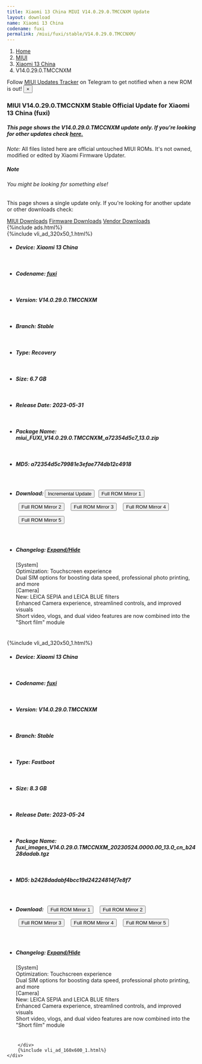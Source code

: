```yaml
---
title: Xiaomi 13 China MIUI V14.0.29.0.TMCCNXM Update
layout: download
name: Xiaomi 13 China
codename: fuxi
permalink: /miui/fuxi/stable/V14.0.29.0.TMCCNXM/
---
```

<nav aria-label="breadcrumb">
    <ol class="breadcrumb">
        <li class="breadcrumb-item"><a href="/">Home</a></li>
        <li class="breadcrumb-item"><a href="/miui/">MIUI</a></li>
        <li class="breadcrumb-item"><a href="/miui/fuxi/">Xiaomi 13 China</a></li>
        <li class="breadcrumb-item active" aria-current="page">V14.0.29.0.TMCCNXM</li>
    </ol>
</nav>
<div class="alert alert-primary alert-dismissible fade show" role="alert">
    Follow <a href="https://t.me/MIUIUpdatesTracker" class="alert-link">MIUI Updates Tracker</a> on Telegram to get
    notified when a new ROM is out!
    <button type="button" class="close" data-dismiss="alert" aria-label="Close">
        <span aria-hidden="true">&times;</span>
    </button>
</div>
<div class="col-12 mx-auto">
    <h3 class="title bg-light p-2 rounded">MIUI V14.0.29.0.TMCCNXM Stable Official Update for Xiaomi 13 China (fuxi)</h3>
    <h5>This page shows the V14.0.29.0.TMCCNXM update only. If you're looking for other updates check
        <a href="/miui/fuxi/">here.</a></h5>
    <p><i>Note: </i>All files listed here are official untouched MIUI ROMs.
        It's not owned, modified or edited by Xiaomi Firmware Updater.</p>
    <div class="card">
        <div class="card-body">
            <h5 class="card-title">Note</h5>
            <h6 class="card-subtitle mb-2 text-muted">You might be looking for something else!</h6>
            <p class="card-text">This page shows a single update only.
                If you're looking for another update or other downloads check:</p>
            <a href="/miui/" class="card-link">MIUI Downloads</a>
            <a href="/firmware/" class="card-link">Firmware Downloads</a>
            <a href="/vendor/" class="card-link">Vendor Downloads</a>
        </div>
    </div>
    {%include ads.html%}
    <div class="row justify-content-center">
        <div class="col-10" id="downloads">
                    <div class="card card-body">
            {%include vli_ad_320x50_1.html%}
            <ul class="list-unstyled">
                <li style="padding-bottom: 10px;">
                    <h5><b>Device: </b>Xiaomi 13 China</h5>
                </li>
                <li style="padding-bottom: 10px;">
                    <h5><b>Codename: </b> <a href="/miui/fuxi/" target="_blank">fuxi</a> </h5>
                </li>
                <li style="padding-bottom: 10px;">
                    <h5><b>Version: </b>V14.0.29.0.TMCCNXM</h5>
                </li>
                <li style="padding-bottom: 10px;">
                    <h5><b>Branch: </b>Stable</h5>
                </li>
                <li style="padding-bottom: 10px;">
                    <h5><b>Type: </b>Recovery</h5>
                </li>
                <li style="padding-bottom: 10px;">
                    <h5><b>Size: </b>6.7 GB</h5>
                </li>
                <li style="padding-bottom: 10px;">
                    <h5><b>Release Date: </b>2023-05-31</h5>
                </li>
                <li style="padding-bottom: 10px;">
                    <h5><b>Package Name: </b><span id="filename" class="text-dark">miui_FUXI_V14.0.29.0.TMCCNXM_a72354d5c7_13.0.zip</span></h5>
                </li>
                <li style="padding-bottom: 10px;">
                    <h5><b>MD5: </b><span id="md5" class="text-muted">a72354d5c79981e3efae774db12c4918</span></h5>
                </li>
                <li style="padding-bottom: 10px;">
                    <h5><b>Download: </b><button type="button" id="incremental_download" class="btn btn-warning" onclick="window.open('https://bigota.d.miui.com/V14.0.29.0.TMCCNXM/miui-blockota-fuxi-V14.0.24.0.TMCCNXM-V14.0.29.0.TMCCNXM-233256865a-13.0.zip', '_blank');"><i class="fa fa-download"></i> Incremental Update</button> <button type="button" id="download" class="btn btn-primary" style="margin: 7px;" onclick="window.open('https://cdn-ota.azureedge.net/V14.0.29.0.TMCCNXM/miui_FUXI_V14.0.29.0.TMCCNXM_a72354d5c7_13.0.zip', '_blank');"><i class="fa fa-download"></i> Full ROM Mirror 1</button> <button type="button" id="download" class="btn btn-primary" style="margin: 7px;" onclick="window.open('https://cdnorg.d.miui.com/V14.0.29.0.TMCCNXM/miui_FUXI_V14.0.29.0.TMCCNXM_a72354d5c7_13.0.zip', '_blank');"><i class="fa fa-download"></i> Full ROM Mirror 2</button> <button type="button" id="download" class="btn btn-primary" style="margin: 7px;" onclick="window.open('https://bn.d.miui.com/V14.0.29.0.TMCCNXM/miui_FUXI_V14.0.29.0.TMCCNXM_a72354d5c7_13.0.zip', '_blank');"><i class="fa fa-download"></i> Full ROM Mirror 3</button> <button type="button" id="download" class="btn btn-primary" style="margin: 7px;" onclick="window.open('https://bigota.d.miui.com/V14.0.29.0.TMCCNXM/miui_FUXI_V14.0.29.0.TMCCNXM_a72354d5c7_13.0.zip', '_blank');"><i class="fa fa-download"></i> Full ROM Mirror 4</button> <button type="button" id="download" class="btn btn-primary" style="margin: 7px;" onclick="window.open('https://hugeota.d.miui.com/V14.0.29.0.TMCCNXM/miui_FUXI_V14.0.29.0.TMCCNXM_a72354d5c7_13.0.zip', '_blank');"><i class="fa fa-download"></i> Full ROM Mirror 5</button></h5>
                </li>
                <li style="padding-bottom: 10px;">
                    <h5><b>Changelog: </b><a href="#fuxi_1_changelog" data-toggle="collapse" role="button"
                            aria-expanded="false" aria-controls="fuxi_1_changelog"> <i class="fa fa-arrow-down"
                                aria-hidden="true"></i> Expand/Hide</a></h5>
                    <div class="collapse" id="fuxi_1_changelog">
                        <p id="changelog_text">[System]<br>Optimization: Touchscreen experience<br>Dual SIM options for boosting data speed, professional photo printing, and more<br>[Camera]<br>New: LEICA SEPIA and LEICA BLUE filters<br>Enhanced Camera experience, streamlined controls, and improved visuals<br>Short video, vlogs, and dual video features are now combined into the "Short film" module</p>
                    </div>
                </li>
            </ul>
        </div>
        <div class="card card-body">
            {%include vli_ad_320x50_1.html%}
            <ul class="list-unstyled">
                <li style="padding-bottom: 10px;">
                    <h5><b>Device: </b>Xiaomi 13 China</h5>
                </li>
                <li style="padding-bottom: 10px;">
                    <h5><b>Codename: </b> <a href="/miui/fuxi/" target="_blank">fuxi</a> </h5>
                </li>
                <li style="padding-bottom: 10px;">
                    <h5><b>Version: </b>V14.0.29.0.TMCCNXM</h5>
                </li>
                <li style="padding-bottom: 10px;">
                    <h5><b>Branch: </b>Stable</h5>
                </li>
                <li style="padding-bottom: 10px;">
                    <h5><b>Type: </b>Fastboot</h5>
                </li>
                <li style="padding-bottom: 10px;">
                    <h5><b>Size: </b>8.3 GB</h5>
                </li>
                <li style="padding-bottom: 10px;">
                    <h5><b>Release Date: </b>2023-05-24</h5>
                </li>
                <li style="padding-bottom: 10px;">
                    <h5><b>Package Name: </b><span id="filename" class="text-dark">fuxi_images_V14.0.29.0.TMCCNXM_20230524.0000.00_13.0_cn_b2428dadab.tgz</span></h5>
                </li>
                <li style="padding-bottom: 10px;">
                    <h5><b>MD5: </b><span id="md5" class="text-muted">b2428dadabf4bcc19d24224814f7e8f7</span></h5>
                </li>
                <li style="padding-bottom: 10px;">
                    <h5><b>Download: </b> <button type="button" id="download" class="btn btn-primary" style="margin: 7px;" onclick="window.open('https://cdn-ota.azureedge.net/V14.0.29.0.TMCCNXM/fuxi_images_V14.0.29.0.TMCCNXM_20230524.0000.00_13.0_cn_b2428dadab.tgz', '_blank');"><i class="fa fa-download"></i> Full ROM Mirror 1</button> <button type="button" id="download" class="btn btn-primary" style="margin: 7px;" onclick="window.open('https://cdnorg.d.miui.com/V14.0.29.0.TMCCNXM/fuxi_images_V14.0.29.0.TMCCNXM_20230524.0000.00_13.0_cn_b2428dadab.tgz', '_blank');"><i class="fa fa-download"></i> Full ROM Mirror 2</button> <button type="button" id="download" class="btn btn-primary" style="margin: 7px;" onclick="window.open('https://bn.d.miui.com/V14.0.29.0.TMCCNXM/fuxi_images_V14.0.29.0.TMCCNXM_20230524.0000.00_13.0_cn_b2428dadab.tgz', '_blank');"><i class="fa fa-download"></i> Full ROM Mirror 3</button> <button type="button" id="download" class="btn btn-primary" style="margin: 7px;" onclick="window.open('https://bigota.d.miui.com/V14.0.29.0.TMCCNXM/fuxi_images_V14.0.29.0.TMCCNXM_20230524.0000.00_13.0_cn_b2428dadab.tgz', '_blank');"><i class="fa fa-download"></i> Full ROM Mirror 4</button> <button type="button" id="download" class="btn btn-primary" style="margin: 7px;" onclick="window.open('https://hugeota.d.miui.com/V14.0.29.0.TMCCNXM/fuxi_images_V14.0.29.0.TMCCNXM_20230524.0000.00_13.0_cn_b2428dadab.tgz', '_blank');"><i class="fa fa-download"></i> Full ROM Mirror 5</button></h5>
                </li>
                <li style="padding-bottom: 10px;">
                    <h5><b>Changelog: </b><a href="#fuxi_2_changelog" data-toggle="collapse" role="button"
                            aria-expanded="false" aria-controls="fuxi_2_changelog"> <i class="fa fa-arrow-down"
                                aria-hidden="true"></i> Expand/Hide</a></h5>
                    <div class="collapse" id="fuxi_2_changelog">
                        <p id="changelog_text">[System]<br>Optimization: Touchscreen experience<br>Dual SIM options for boosting data speed, professional photo printing, and more<br>[Camera]<br>New: LEICA SEPIA and LEICA BLUE filters<br>Enhanced Camera experience, streamlined controls, and improved visuals<br>Short video, vlogs, and dual video features are now combined into the "Short film" module</p>
                    </div>
                </li>
            </ul>
        </div>

        </div>
        {%include vli_ad_160x600_1.html%}
    </div>
</div>
